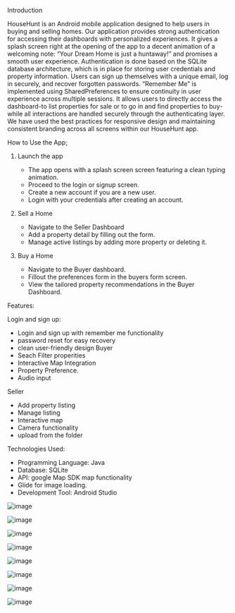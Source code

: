 Introduction

HouseHunt is an Android mobile application designed to help users in buying and selling homes. Our application provides strong authentication for accessing their dashboards with personalized experiences. It gives a splash screen right at the opening of the app to a decent animation of a welcoming note: “Your Dream Home is just a huntaway!” and promises a smooth user experience. Authentication is done based on the SQLite database architecture, which is in place for storing user credentials and property information. Users can sign up themselves with a unique email, log in securely, and recover forgotten passwords. “Remember Me” is implemented using SharedPreferences to ensure continuity in user experience across multiple sessions. It allows users to directly access the dashboard-to list properties for sale or to go in and find properties to buy-while all interactions are handled securely through the authenticating layer. We have used the best practices for responsive design and maintaining consistent branding across all screens within our HouseHunt app.

How to Use the App;
1) Launch the app
     -  The app opens with a splash screen screen featuring a clean typing animation.
     -  Proceed to the login or signup screen.
     -  Create a new account if you are a new user.
     -  Login with your credentials after creating an account. 
  
2) Sell a Home
     -  Navigate to the Seller Dashboard
     -  Add a property detail by filling out the form.
     -  Manage active listings by adding more property or deleting it.
  
3) Buy a Home
     -  Navigate to the Buyer dashboard.
     -  Fillout the preferences form in the buyers form screen.
     -  View the tailored property recommendations in the Buyer Dashboard.

  
Features:

Login and sign up:
  -  Login and sign up with remember me functionality
  -  password reset for easy recovery
  -  clean user-friendly design
Buyer
   -  Seach Filter properities
   -  Interactive Map Integration
   -  Property Preference.
   -  Audio input

Seller 
 -  Add property listing
 -  Manage listing
 -  Interactive map
 -  Camera functionality
 -  upload from the folder


Technologies Used: 
  -  Programming Language: Java
  -  Database: SQLite
  -  API: google Map SDK map functionality
  -  Glide for image loading.
  -  Development Tool: Android Studio


![image](https://github.com/user-attachments/assets/dba5d6a5-fc1c-4b04-b141-23b3670bf69c)

![image](https://github.com/user-attachments/assets/526fe9bb-e2bd-4da2-bb3a-2459c7f62252)

![image](https://github.com/user-attachments/assets/a4992b5d-6bef-4d86-832c-5eca5ce38b2e)

![image](https://github.com/user-attachments/assets/a23bd4f1-4d05-4761-800a-ba3928b1114a)

![image](https://github.com/user-attachments/assets/dddf416e-8c66-45ac-ab5c-4068285198b9)

![image](https://github.com/user-attachments/assets/273c5ea8-a757-486a-a090-a7932f916b5a)

![image](https://github.com/user-attachments/assets/5025b7cf-28aa-4a42-a935-a55415530669)

![image](https://github.com/user-attachments/assets/6c69f8c4-168e-470b-b817-0877ee7be7cc)


